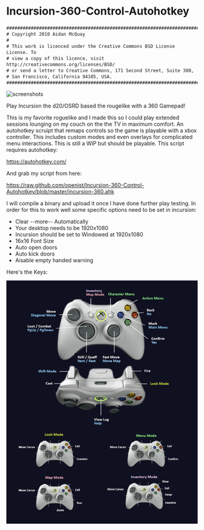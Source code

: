 # Incursion-360-Control-Autohotkey


    ##############################################################################
    # Copyright 2010 Aidan McQuay
    #
    # This work is licenced under the Creative Commons BSD License License. To
    # view a copy of this licence, visit http://creativecommons.org/licenses/BSD/
    # or send a letter to Creative Commons, 171 Second Street, Suite 300,
    # San Francisco, California 94105, USA.
    ##############################################################################

![screenshots](http://img04.deviantart.net/47be/i/2012/069/2/9/incursion__roguelike__game_icon_by_math0ne-d4scw7r.png)

Play Incursion the d20/OSRD based the rougelike with a 360 Gamepad!

This is my favorite roguelike and I made this so I could play extended sessions lounging on my couch on the the TV in maximum comfort. An autohotkey scruipt that remaps controls so the game is playable with a xbox controller.  This includes custom modes and even overlays for complicated menu interactions.  This is still a WIP but should be playable.  This script requires autohotkey:

https://autohotkey.com/

And grab my script from here:

https://raw.github.com/openist/Incursion-360-Control-Autohotkey/blob/master/incursion-360.ahk

I will compile a binary and upload it once I have done further play testing.  In order for this to work well some specific options need to be set in incursion:

* Clear --more-- Automatically
* Your desktop needs to be 1920x1080
* Incursion should be set to Windowed at 1920x1080
* 16x16 Font Size
* Auto open doors
* Auto kick doors
* Aisable empty handed warning

Here's the Keys:

![screenshots](https://raw.githubusercontent.com/openist/Incursion-360-Control-Autohotkey/master/incursion-360.png)
